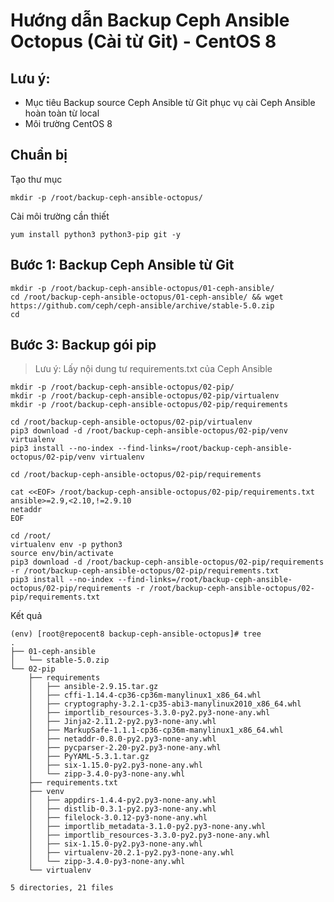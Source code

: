 # Hướng dẫn Backup Ceph Ansible Octopus (Cài từ Git) - CentOS 8

## Lưu ý:
- Mục tiêu Backup source Ceph Ansible từ Git phục vụ cài Ceph Ansible hoàn toàn từ local
- Môi trường CentOS 8

## Chuẩn bị

Tạo thư mục
```
mkdir -p /root/backup-ceph-ansible-octopus/
```

Cài môi trường cần thiết
```
yum install python3 python3-pip git -y
```

## Bước 1: Backup Ceph Ansible từ Git

```
mkdir -p /root/backup-ceph-ansible-octopus/01-ceph-ansible/
cd /root/backup-ceph-ansible-octopus/01-ceph-ansible/ && wget https://github.com/ceph/ceph-ansible/archive/stable-5.0.zip
cd
```

## Bước 3: Backup gói pip
> Lưu ý: Lấy nội dung tư requirements.txt của Ceph Ansible

```
mkdir -p /root/backup-ceph-ansible-octopus/02-pip/
mkdir -p /root/backup-ceph-ansible-octopus/02-pip/virtualenv
mkdir -p /root/backup-ceph-ansible-octopus/02-pip/requirements

cd /root/backup-ceph-ansible-octopus/02-pip/virtualenv
pip3 download -d /root/backup-ceph-ansible-octopus/02-pip/venv virtualenv
pip3 install --no-index --find-links=/root/backup-ceph-ansible-octopus/02-pip/venv virtualenv

cd /root/backup-ceph-ansible-octopus/02-pip/requirements

cat <<EOF> /root/backup-ceph-ansible-octopus/02-pip/requirements.txt
ansible>=2.9,<2.10,!=2.9.10
netaddr
EOF

cd /root/
virtualenv env -p python3
source env/bin/activate
pip3 download -d /root/backup-ceph-ansible-octopus/02-pip/requirements -r /root/backup-ceph-ansible-octopus/02-pip/requirements.txt
pip3 install --no-index --find-links=/root/backup-ceph-ansible-octopus/02-pip/requirements -r /root/backup-ceph-ansible-octopus/02-pip/requirements.txt
```

Kết quả
```
(env) [root@repocent8 backup-ceph-ansible-octopus]# tree
.
├── 01-ceph-ansible
│   └── stable-5.0.zip
└── 02-pip
    ├── requirements
    │   ├── ansible-2.9.15.tar.gz
    │   ├── cffi-1.14.4-cp36-cp36m-manylinux1_x86_64.whl
    │   ├── cryptography-3.2.1-cp35-abi3-manylinux2010_x86_64.whl
    │   ├── importlib_resources-3.3.0-py2.py3-none-any.whl
    │   ├── Jinja2-2.11.2-py2.py3-none-any.whl
    │   ├── MarkupSafe-1.1.1-cp36-cp36m-manylinux1_x86_64.whl
    │   ├── netaddr-0.8.0-py2.py3-none-any.whl
    │   ├── pycparser-2.20-py2.py3-none-any.whl
    │   ├── PyYAML-5.3.1.tar.gz
    │   ├── six-1.15.0-py2.py3-none-any.whl
    │   └── zipp-3.4.0-py3-none-any.whl
    ├── requirements.txt
    ├── venv
    │   ├── appdirs-1.4.4-py2.py3-none-any.whl
    │   ├── distlib-0.3.1-py2.py3-none-any.whl
    │   ├── filelock-3.0.12-py3-none-any.whl
    │   ├── importlib_metadata-3.1.0-py2.py3-none-any.whl
    │   ├── importlib_resources-3.3.0-py2.py3-none-any.whl
    │   ├── six-1.15.0-py2.py3-none-any.whl
    │   ├── virtualenv-20.2.1-py2.py3-none-any.whl
    │   └── zipp-3.4.0-py3-none-any.whl
    └── virtualenv

5 directories, 21 files
```